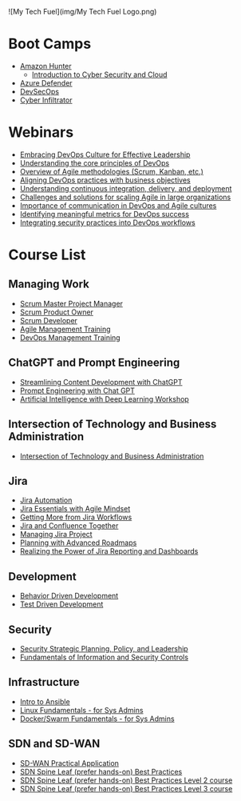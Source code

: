 ![My Tech Fuel](img/My Tech Fuel Logo.png)

# Boot Camps

- [Amazon Hunter](https://github.com/ProDataMan/Technical-Courses/blob/main/AmazonHunter.md)
  - [Introduction to Cyber Security and Cloud](https://github.com/ProDataMan/Technical-Courses/blob/main/Introduction%20to%20Cyber%20Security%20and%20Cloud.md)
- [Azure Defender](#)
- [DevSecOps](#)
- [Cyber Infiltrator](#)

# Webinars
- [Embracing DevOps Culture for Effective Leadership](https://github.com/ProDataMan/Technical-Courses/blob/main/Webinar-Embracing%20DevOps%20Culture%20for%20Effective%20Leadership.md)
- [Understanding the core principles of DevOps]()
- [Overview of Agile methodologies (Scrum, Kanban, etc.)]()
- [Aligning DevOps practices with business objectives]()
- [Understanding continuous integration, delivery, and deployment]()
- [Challenges and solutions for scaling Agile in large organizations]()
- [Importance of communication in DevOps and Agile cultures]()
- [Identifying meaningful metrics for DevOps success]()
- [Integrating security practices into DevOps workflows]()

# Course List

## Managing Work
- [Scrum Master Project Manager](https://github.com/ProDataMan/Technical-Courses/blob/main/Certified%20Scrum%20Master.md)
- [Scrum Product Owner](https://github.com/ProDataMan/Technical-Courses/blob/main/Certified%20Scrum%20Product%20Owner.md)
- [Scrum Developer](#)
- [Agile Management Training](https://github.com/ProDataMan/Technical-Courses/blob/main/Agile%20Management%20Training.md)
- [DevOps Management Training](https://github.com/ProDataMan/Technical-Courses/blob/main/DevOps%20Management%20Training.md)

## ChatGPT and Prompt Engineering
- [Streamlining Content Development with ChatGPT](https://github.com/ProDataMan/Technical-Courses/blob/main/Streamlining%20Content%20Development%20Workflow%20with%20ChatGPT.md)
- [Prompt Engineering with Chat GPT](https://github.com/ProDataMan/Technical-Courses/blob/main/Chat%20GPT%20prompt%20engineering.md)
- [Artificial Intelligence with Deep Learning Workshop](https://github.com/ProDataMan/Technical-Courses/blob/main/Artificial%20Intelligence%20with%20Deep%20Learning%20Workshop.md)
## Intersection of Technology and Business Administration
- [Intersection of Technology and Business Administration](https://github.com/ProDataMan/Technical-Courses/blob/main/Intersection%20of%20Technology%20and%20Business%20Administration.md)

## Jira
- [Jira Automation](https://github.com/ProDataMan/Technical-Courses/blob/main/Jira%20Automation.md)
- [Jira Essentials with Agile Mindset](https://github.com/ProDataMan/Technical-Courses/blob/main/Jira%20Essentials%20with%20Agile%20Mindset.md)
- [Getting More from Jira Workflows](https://github.com/ProDataMan/Technical-Courses/blob/main/Getting%20More%20from%20Jira%20Workflows.md)
- [Jira and Confluence Together](https://github.com/ProDataMan/Technical-Courses/blob/main/Jira%20and%20Confluence%20Together.md)
- [Managing Jira Project](https://github.com/ProDataMan/Technical-Courses/blob/main/Managing%20Jira%20Projects.md)
- [Planning with Advanced Roadmaps](https://github.com/ProDataMan/Technical-Courses/blob/main/Planning%20with%20Advanced%20Roadmaps%20with%20Jira.md)
- [Realizing the Power of Jira Reporting and Dashboards](https://github.com/ProDataMan/Technical-Courses/blob/main/Realizing%20the%20Power%20of%20Jira%20Reporting%20and%20Dashboards.md)

## Development
- [Behavior Driven Development](https://github.com/ProDataMan/Technical-Courses/blob/main/Behavior%20Driven%20Development.md)
- [Test Driven Development](https://github.com/ProDataMan/Technical-Courses/blob/main/Test%20Driven%20Development.md)

## Security
- [Security Strategic Planning, Policy, and Leadership](https://github.com/ProDataMan/Technical-Courses/blob/main/000272%20-%20Security%20Strategic%20Planning%20-%20Policy%20-%20and%20Leadership.md)
- [Fundamentals of Information and Security Controls](https://github.com/ProDataMan/Technical-Courses/blob/main/000271%20-%20Fundamentals%20of%20Information%20and%20Security%20Controls.md)

## Infrastructure
- [Intro to Ansible](https://github.com/ProDataMan/Technical-Courses/blob/main/Intro%20to%20Ansible.md)
- [Linux Fundamentals - for Sys Admins](#)
- [Docker/Swarm Fundamentals - for Sys Admins](https://github.com/ProDataMan/Technical-Courses/blob/main/Docker%20and%20Swarm%20Fundamentals%20for%20Sys%20Admins.md)

## SDN and SD-WAN
- [SD-WAN Practical Application](https://github.com/ProDataMan/Technical-Courses/blob/main/SD-WAN%20Practical%20Application.md)
- [SDN Spine Leaf (prefer hands-on) Best Practices](https://github.com/ProDataMan/Technical-Courses/blob/main/SDN%20Spine%20Leaf%20Best%20Practices.md)
- [SDN Spine Leaf (prefer hands-on) Best Practices Level 2 course](https://github.com/ProDataMan/Technical-Courses/blob/main/SDN%20Spine%20Leaf%20Best%20Practices%20Level%202.md)
- [SDN Spine Leaf (prefer hands-on) Best Practices Level 3 course](https://github.com/ProDataMan/Technical-Courses/blob/main/SDN%20Spine%20Leaf%20Best%20Practices%20Level%203.md)
